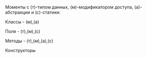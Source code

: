 Моменты с (т)-типом данных, (м)-модификатором доступа, (а)-абстракции и (с)-статики:

Классы - (м),(а)

Поля - (т),(м),(с)

Методы - (т),(м),(а),(с)

Конструкторы 
